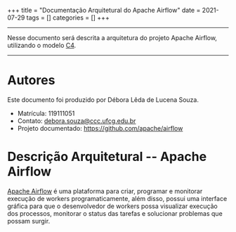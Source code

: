 +++
title = "Documentação Arquitetural do Apache Airflow"
date = 2021-07-29
tags = []
categories = []
+++

***

Nesse documento será descrita a arquitetura do projeto Apache Airflow, utilizando o modelo [C4](https://c4model.com/).
***

# Autores

Este documento foi produzido por Débora Lêda de Lucena Souza.

- Matrícula: 119111051
- Contato: debora.souza@ccc.ufcg.edu.br
- Projeto documentado: https://github.com/apache/airflow

# Descrição Arquitetural -- Apache Airflow

[Apache Airflow](https://github.com/apache/airflow) é uma plataforma para criar, programar e monitorar execução de workers programaticamente, além disso, possui uma interface gráfica para que o desenvolvedor de workers possa visualizar execução dos processos, monitorar o status das tarefas e solucionar problemas que possam surgir.
